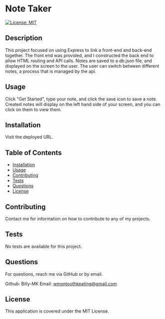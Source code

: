 # Note Taker

[![License: MIT](https://img.shields.io/badge/License-MIT-yellow.svg)](https://opensource.org/licenses/MIT)

## Description

This project focused on using Express to link a front-end and back-end together. The front end was provided, and I constructed the back end to allow HTML routing and API calls. Notes are saved to a db.json file, and displayed on the screen to the user. The user can switch between different notes, a process that is managed by the api. 

## Usage

Click "Get Started", type your note, and click the save icon to save a note. Created notes will display on the left hand side of your screen, and you can click on them to view them.

## Installation

Visit the deployed URL.

## Table of Contents

 - [Installation](#installation)
 - [Usage](#usage)
 - [Contributing](#contributing)
 - [Tests](#tests)
 - [Questions](#questions)
 - [License](#license)

## Contributing

Contact me for information on how to contribute to any of my projects.

## Tests

No tests are available for this project.

## Questions

For questions, reach me via GitHub or by email.

Github: Billy-MK
Email: wmontoothkeating@gmail.com

## License

This application is covered under the MIT License.